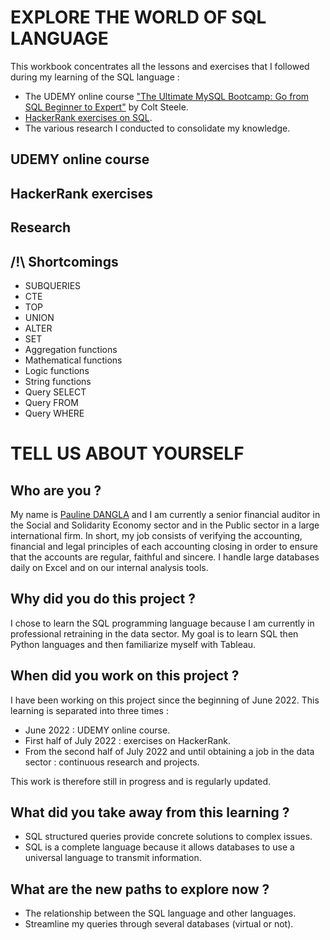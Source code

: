 # EXPLORE THE WORLD OF SQL LANGUAGE

This workbook concentrates all the lessons and exercises that I followed during my learning of the SQL language :
- The UDEMY online course ["The Ultimate MySQL Bootcamp: Go from SQL Beginner to Expert"](https://www.udemy.com/course/the-ultimate-mysql-bootcamp-go-from-sql-beginner-to-expert/) by Colt Steele.
- [HackerRank exercises on SQL](https://www.hackerrank.com/domains/sql).
- The various research I conducted to consolidate my knowledge.

## UDEMY online course



## HackerRank exercises



## Research




## /!\ Shortcomings

- SUBQUERIES
- CTE
- TOP
- UNION
- ALTER
- SET
- Aggregation functions
- Mathematical functions
- Logic functions
- String functions
- Query SELECT
- Query FROM
- Query WHERE

# TELL US ABOUT YOURSELF

## Who are you ?

My name is [Pauline DANGLA](https://www.linkedin.com/in/pauline-dangla-a8907314b/) and I am currently a senior financial auditor in the Social and Solidarity Economy sector and in the Public sector in a large international firm.
In short, my job consists of verifying the accounting, financial and legal principles of each accounting closing in order to ensure that the accounts are regular, faithful and sincere.
I handle large databases daily on Excel and on our internal analysis tools.

## Why did you do this project ?

I chose to learn the SQL programming language because I am currently in professional retraining in the data sector.
My goal is to learn SQL then Python languages and then familiarize myself with Tableau.

## When did you work on this project ?

I have been working on this project since the beginning of June 2022. This learning is separated into three times :
- June 2022 : UDEMY online course.
- First half of July 2022 : exercises on HackerRank.
- From the second half of July 2022 and until obtaining a job in the data sector : continuous research and projects.

This work is therefore still in progress and is regularly updated.

## What did you take away from this learning ?

- SQL structured queries provide concrete solutions to complex issues.
- SQL is a complete language because it allows databases to use a universal language to transmit information.

## What are the new paths to explore now ?

- The relationship between the SQL language and other languages.
- Streamline my queries through several databases (virtual or not).
